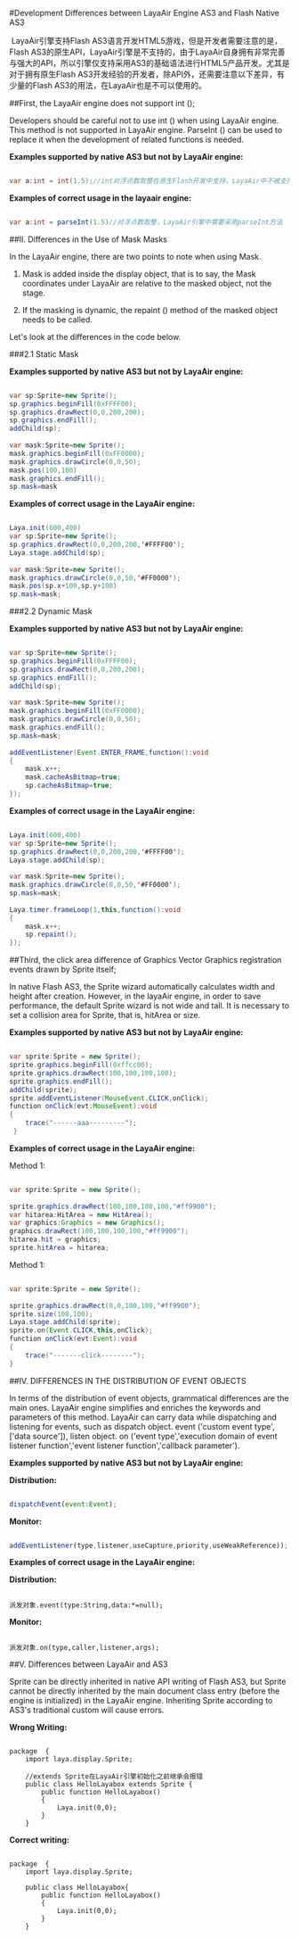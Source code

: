 #Development Differences between LayaAir Engine AS3 and Flash Native AS3


​        LayaAir引擎支持Flash AS3语言开发HTML5游戏，但是开发者需要注意的是，Flash AS3的原生API，LayaAir引擎是不支持的，由于LayaAir自身拥有非常完善与强大的API，所以引擎仅支持采用AS3的基础语法进行HTML5产品开发。尤其是对于拥有原生Flash AS3开发经验的开发者，除API外，还需要注意以下差异，有少量的Flash AS3的用法，在LayaAir也是不可以使用的。



##First, the LayaAir engine does not support int ();

Developers should be careful not to use int () when using LayaAir engine. This method is not supported in LayaAir engine. ParseInt () can be used to replace it when the development of related functions is needed.

**Examples supported by native AS3 but not by LayaAir engine:**


```java

var a:int = int(1.5);//int对浮点数取整在原生Flash开发中支持，LayaAir中不被支持
```


**Examples of correct usage in the layaair engine:**


```java

var a:int = parseInt(1.5)//对浮点数取整，LayaAir引擎中需要采用parseInt方法
```






##II. Differences in the Use of Mask Masks

In the LayaAir engine, there are two points to note when using Mask.

1. Mask is added inside the display object, that is to say, the Mask coordinates under LayaAir are relative to the masked object, not the stage.

2. If the masking is dynamic, the repaint () method of the masked object needs to be called.

Let's look at the differences in the code below.



###2.1 Static Mask

**Examples supported by native AS3 but not by LayaAir engine:**


```java

var sp:Sprite=new Sprite();
sp.graphics.beginFill(0xFFFF00);
sp.graphics.drawRect(0,0,200,200);
sp.graphics.endFill();
addChild(sp);
 
var mask:Sprite=new Sprite();
mask.graphics.beginFill(0xFF0000);
mask.graphics.drawCircle(0,0,50);
mask.pos(100,100)
mask.graphics.endFill();
sp.mask=mask
```




**Examples of correct usage in the LayaAir engine:**


```java

Laya.init(600,400)
var sp:Sprite=new Sprite();
sp.graphics.drawRect(0,0,200,200,'#FFFF00');
Laya.stage.addChild(sp);
 
var mask:Sprite=new Sprite();
mask.graphics.drawCircle(0,0,50,'#FF0000');
mask.pos(sp.x+100,sp.y+100)
sp.mask=mask;
```




###2.2 Dynamic Mask

**Examples supported by native AS3 but not by LayaAir engine:**


```java

var sp:Sprite=new Sprite();
sp.graphics.beginFill(0xFFFF00);
sp.graphics.drawRect(0,0,200,200);
sp.graphics.endFill();
addChild(sp);
 
var mask:Sprite=new Sprite();
mask.graphics.beginFill(0xFF0000);
mask.graphics.drawCircle(0,0,50);
mask.graphics.endFill();
sp.mask=mask;
 
addEventListener(Event.ENTER_FRAME,function():void
{
    mask.x++;
    mask.cacheAsBitmap=true;
    sp.cacheAsBitmap=true;
});
```




**Examples of correct usage in the LayaAir engine:**


```java

Laya.init(600,400)
var sp:Sprite=new Sprite();
sp.graphics.drawRect(0,0,200,200,'#FFFF00');
Laya.stage.addChild(sp);
 
var mask:Sprite=new Sprite();
mask.graphics.drawCircle(0,0,50,'#FF0000');
sp.mask=mask;
 
Laya.timer.frameLoop(1,this,function():void
{
    mask.x++;
    sp.repaint();
});
```




##Third, the click area difference of Graphics Vector Graphics registration events drawn by Sprite itself;

In native Flash AS3, the Sprite wizard automatically calculates width and height after creation. However, in the layaAir engine, in order to save performance, the default Sprite wizard is not wide and tall. It is necessary to set a collision area for Sprite, that is, hitArea or size.



**Examples supported by native AS3 but not by LayaAir engine:**


```java

var sprite:Sprite = new Sprite();
sprite.graphics.beginFill(0xffcc00);
sprite.graphics.drawRect(100,100,100,100);
sprite.graphics.endFill();
addChild(sprite);
sprite.addEventListener(MouseEvent.CLICK,onClick);
function onClick(evt:MouseEvent):void
{
    trace("------aaa---------");
 }
```




**Examples of correct usage in the LayaAir engine:**

Method 1:


```java

var sprite:Sprite = new Sprite();
 
sprite.graphics.drawRect(100,100,100,100,"#ff9900");
var hitarea:HitArea = new HitArea();
var graphics:Graphics = new Graphics();
graphics.drawRect(100,100,100,100,"#ff9900");
hitarea.hit = graphics;
sprite.hitArea = hitarea;
```


Method 1:


```java

var sprite:Sprite = new Sprite();
 
sprite.graphics.drawRect(0,0,100,100,"#ff9900");
sprite.size(100,100);
Laya.stage.addChild(sprite);
sprite.on(Event.CLICK,this,onClick);
function onClick(evt:Event):void
{
    trace("-------click--------");
}
```




##IV. DIFFERENCES IN THE DISTRIBUTION OF EVENT OBJECTS

In terms of the distribution of event objects, grammatical differences are the main ones. LayaAir engine simplifies and enriches the keywords and parameters of this method. LayaAir can carry data while dispatching and listening for events, such as dispatch object. event ('custom event type', ['data source']), listen object. on ('event type','execution domain of event listener function','event listener function','callback parameter').



**Examples supported by native AS3 but not by LayaAir engine:**

**Distribution:**


```javascript

dispatchEvent(event:Event);
```


**Monitor:**  


```javascript

addEventListener(type,listener,useCapture,priority,useWeakReference));
```




**Examples of correct usage in the LayaAir engine:**

**Distribution:**


```

派发对象.event(type:String,data:*=null);
```


**Monitor:**  


```

派发对象.on(type,caller,listener,args);
```




##V. Differences between LayaAir and AS3

Sprite can be directly inherited in native API writing of Flash AS3, but Sprite cannot be directly inherited by the main document class entry (before the engine is initialized) in the LayaAir engine. Inheriting Sprite according to AS3's traditional custom will cause errors.



**Wrong Writing:**


```

package  {
    import laya.display.Sprite;
     
    //extends Sprite在LayaAir引擎初始化之前继承会报错
    public class HelloLayabox extends Sprite {
        public function HelloLayabox() 
        {
            Laya.init(0,0);
        }
    }
```




**Correct writing:**


```

package  {
    import laya.display.Sprite;
      
    public class HelloLayabox{
        public function HelloLayabox() 
        {
            Laya.init(0,0);
        }
    }
```






